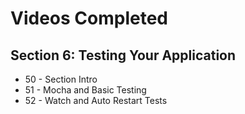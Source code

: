 # Videos Completed

## Section 6: Testing Your Application
* 50 - Section Intro
* 51 - Mocha and Basic Testing
* 52 - Watch and Auto Restart Tests
